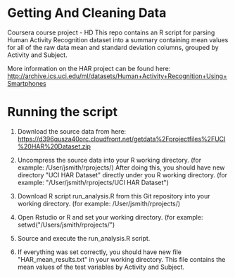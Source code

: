 # Getting And Cleaning Data
Coursera course project - HD
This repo contains an R script for parsing Human Activity Recognition dataset into a summary containing mean values for all of the raw data mean and standard deviation columns, grouped by Activity and Subject.  

More information on the  HAR project can be found here:
http://archive.ics.uci.edu/ml/datasets/Human+Activity+Recognition+Using+Smartphones 


# Running the script

1) Download the source data from here:
https://d396qusza40orc.cloudfront.net/getdata%2Fprojectfiles%2FUCI%20HAR%20Dataset.zip 

2) Uncompress the source data into your R working directory. (for example: /User/jsmith/rprojects/) After doing this, you should have new directory "UCI HAR Dataset" directly under you R working directory. (for example: "/User/jsmith/rprojects/UCI HAR Dataset")

3) Download R script run_analysis.R from this Git repository into your working directory. (for example: /User/jsmith/rprojects/)

4) Open Rstudio or R and set your working directory. (for example: setwd("/Users/jsmith/rprojects/")

5) Source and execute the run_analysis.R script. 

6) If everything was set correctly, you should have new file "HAR_mean_results.txt" in your working directory. This file contains the mean values of the test variables by Activity and Subject. 


